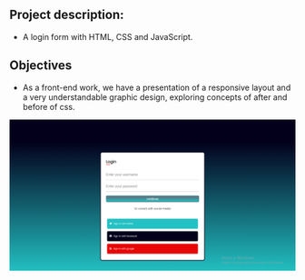 ## Project description:
- A login form with HTML, CSS and JavaScript.
## Objectives
- As a front-end work, we have a presentation of a responsive layout and a very understandable graphic design, exploring concepts of after and before of css.<br>
<div width="100" align="center">
    <img src="./img/telalogin.png" alt="tela">
</div>
